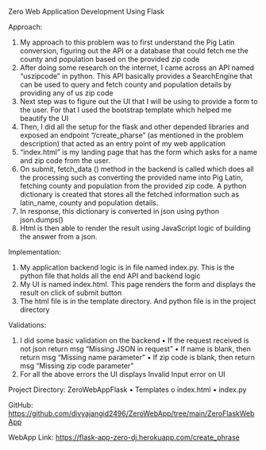 Zero Web Application Development Using Flask

Approach:
1.	My approach to this problem was to first understand the Pig Latin conversion, figuring out the API or a database that could fetch me the county and population based on the provided zip code
2.	After doing some research on the internet, I came across an API named “uszipcode” in python. This API basically provides a SearchEngine that can be used to query and fetch county and population details by providing any of us zip code
3.	Next step was to figure out the UI that I will be using to provide a form to the user. For that I used the bootstrap template which helped me beautify the UI
4.	Then, I did all the setup for the flask and other depended libraries and exposed an endpoint “/create_pharse” (as mentioned in the problem description) that acted as an entry point of my web application
5.	“index.html” is my landing page that has the form which asks for a name and zip code from the user.
6.	On submit, fetch_data () method in the backend is called which does all the processing such as converting the provided name into Pig Latin, fetching county and population from the provided zip code. A python dictionary is created that stores all the fetched information such as latin_name, county and population details.
7.	In response, this dictionary is converted in json using python json.dumps()
8.	Html is then able to render the result using JavaScript logic of building the answer from a json.

Implementation:
1.	My application backend logic is in file named index.py. This is the python file that holds all the end API and backend logic
2.	My UI is named index.html. This page renders the form and displays the result on click of submit button
3.	The html file is in the template directory. And python file is in the project directory

Validations:
1.	I did some basic validation on the backend
•	If the request received is not json return msg “Missing JSON in request”
•	If name is blank, then return msg “Missing name parameter”
•	If zip code is blank, then return msg “Missing zip code parameter”
2.	For all the above errors the UI displays Invalid Input error on UI

Project Directory:
ZeroWebAppFlask
•	Templates
      o	index.html
•	index.py

GitHub: https://github.com/divyajangid2496/ZeroWebApp/tree/main/ZeroFlaskWebApp

WebApp Link: https://flask-app-zero-dj.herokuapp.com/create_phrase

